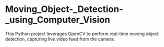 # Moving_Object-_Detection-_using_Computer_Vision
This Python project leverages OpenCV to perform real-time moving object detection, capturing live video feed from the camera.

